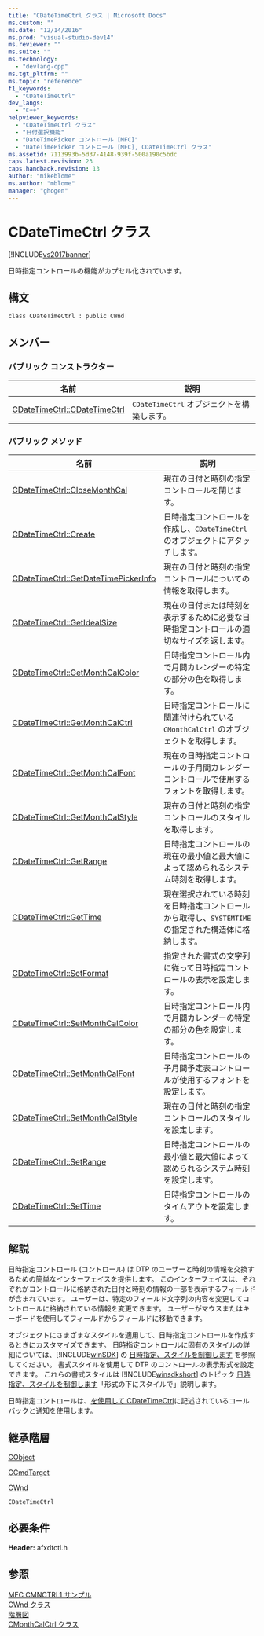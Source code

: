 ```yaml
---
title: "CDateTimeCtrl クラス | Microsoft Docs"
ms.custom: ""
ms.date: "12/14/2016"
ms.prod: "visual-studio-dev14"
ms.reviewer: ""
ms.suite: ""
ms.technology: 
  - "devlang-cpp"
ms.tgt_pltfrm: ""
ms.topic: "reference"
f1_keywords: 
  - "CDateTimeCtrl"
dev_langs: 
  - "C++"
helpviewer_keywords: 
  - "CDateTimeCtrl クラス"
  - "日付選択機能"
  - "DateTimePicker コントロール [MFC]"
  - "DateTimePicker コントロール [MFC], CDateTimeCtrl クラス"
ms.assetid: 7113993b-5d37-4148-939f-500a190c5bdc
caps.latest.revision: 23
caps.handback.revision: 13
author: "mikeblome"
ms.author: "mblome"
manager: "ghogen"
---
```

# CDateTimeCtrl クラス
[!INCLUDE[vs2017banner](../../assembler/inline/includes/vs2017banner.md)]

日時指定コントロールの機能がカプセル化されています。  
  
## 構文  
  
```  
class CDateTimeCtrl : public CWnd  
```  
  
## メンバー  
  
### パブリック コンストラクター  
  
|名前|説明|  
|--------|--------|  
|[CDateTimeCtrl::CDateTimeCtrl](../Topic/CDateTimeCtrl::CDateTimeCtrl.md)|`CDateTimeCtrl` オブジェクトを構築します。|  
  
### パブリック メソッド  
  
|名前|説明|  
|--------|--------|  
|[CDateTimeCtrl::CloseMonthCal](../Topic/CDateTimeCtrl::CloseMonthCal.md)|現在の日付と時刻の指定コントロールを閉じます。|  
|[CDateTimeCtrl::Create](../Topic/CDateTimeCtrl::Create.md)|日時指定コントロールを作成し、`CDateTimeCtrl` のオブジェクトにアタッチします。|  
|[CDateTimeCtrl::GetDateTimePickerInfo](../Topic/CDateTimeCtrl::GetDateTimePickerInfo.md)|現在の日付と時刻の指定コントロールについての情報を取得します。|  
|[CDateTimeCtrl::GetIdealSize](../Topic/CDateTimeCtrl::GetIdealSize.md)|現在の日付または時刻を表示するために必要な日時指定コントロールの適切なサイズを返します。|  
|[CDateTimeCtrl::GetMonthCalColor](../Topic/CDateTimeCtrl::GetMonthCalColor.md)|日時指定コントロール内で月間カレンダーの特定の部分の色を取得します。|  
|[CDateTimeCtrl::GetMonthCalCtrl](../Topic/CDateTimeCtrl::GetMonthCalCtrl.md)|日時指定コントロールに関連付けられている `CMonthCalCtrl` のオブジェクトを取得します。|  
|[CDateTimeCtrl::GetMonthCalFont](../Topic/CDateTimeCtrl::GetMonthCalFont.md)|現在の日時指定コントロールの子月間カレンダー コントロールで使用するフォントを取得します。|  
|[CDateTimeCtrl::GetMonthCalStyle](../Topic/CDateTimeCtrl::GetMonthCalStyle.md)|現在の日付と時刻の指定コントロールのスタイルを取得します。|  
|[CDateTimeCtrl::GetRange](../Topic/CDateTimeCtrl::GetRange.md)|日時指定コントロールの現在の最小値と最大値によって認められるシステム時刻を取得します。|  
|[CDateTimeCtrl::GetTime](../Topic/CDateTimeCtrl::GetTime.md)|現在選択されている時刻を日時指定コントロールから取得し、`SYSTEMTIME` の指定された構造体に格納します。|  
|[CDateTimeCtrl::SetFormat](../Topic/CDateTimeCtrl::SetFormat.md)|指定された書式の文字列に従って日時指定コントロールの表示を設定します。|  
|[CDateTimeCtrl::SetMonthCalColor](../Topic/CDateTimeCtrl::SetMonthCalColor.md)|日時指定コントロール内で月間カレンダーの特定の部分の色を設定します。|  
|[CDateTimeCtrl::SetMonthCalFont](../Topic/CDateTimeCtrl::SetMonthCalFont.md)|日時指定コントロールの子月間予定表コントロールが使用するフォントを設定します。|  
|[CDateTimeCtrl::SetMonthCalStyle](../Topic/CDateTimeCtrl::SetMonthCalStyle.md)|現在の日付と時刻の指定コントロールのスタイルを設定します。|  
|[CDateTimeCtrl::SetRange](../Topic/CDateTimeCtrl::SetRange.md)|日時指定コントロールの最小値と最大値によって認められるシステム時刻を設定します。|  
|[CDateTimeCtrl::SetTime](../Topic/CDateTimeCtrl::SetTime.md)|日時指定コントロールのタイムアウトを設定します。|  
  
## 解説  
 日時指定コントロール \(コントロール\) は DTP のユーザーと時刻の情報を交換するための簡単なインターフェイスを提供します。  このインターフェイスは、それぞれがコントロールに格納された日付と時刻の情報の一部を表示するフィールドが含まれています。  ユーザーは、特定のフィールド文字列の内容を変更してコントロールに格納されている情報を変更できます。  ユーザーがマウスまたはキーボードを使用してフィールドからフィールドに移動できます。  
  
 オブジェクトにさまざまなスタイルを適用して、日時指定コントロールを作成するときにカスタマイズできます。  日時指定コントロールに固有のスタイルの詳細については、[!INCLUDE[winSDK](../../atl/includes/winsdk_md.md)] の [日時指定、スタイルを制御します](http://msdn.microsoft.com/library/windows/desktop/bb761728) を参照してください。  書式スタイルを使用して DTP のコントロールの表示形式を設定できます。  これらの書式スタイルは [!INCLUDE[winsdkshort](../../atl/reference/includes/winsdkshort_md.md)] のトピック [日時指定、スタイルを制御します](http://msdn.microsoft.com/library/windows/desktop/bb761728)「形式の下にスタイルで」説明します。  
  
 日時指定コントロールは、[を使用して CDateTimeCtrl](../../mfc/using-cdatetimectrl.md)に記述されているコールバックと通知を使用します。  
  
## 継承階層  
 [CObject](../Topic/CObject%20Class.md)  
  
 [CCmdTarget](../Topic/CCmdTarget%20Class.md)  
  
 [CWnd](../Topic/CWnd%20Class.md)  
  
 `CDateTimeCtrl`  
  
## 必要条件  
 **Header:** afxdtctl.h  
  
## 参照  
 [MFC CMNCTRL1 サンプル](../../top/visual-cpp-samples.md)   
 [CWnd クラス](../Topic/CWnd%20Class.md)   
 [階層図](../../mfc/hierarchy-chart.md)   
 [CMonthCalCtrl クラス](../../mfc/reference/cmonthcalctrl-class.md)
